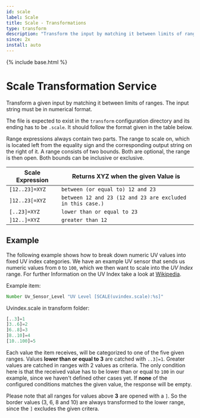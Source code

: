 ```yaml
---
id: scale
label: Scale
title: Scale - Transformations
type: transform
description: "Transform the input by matching it between limits of ranges in a scale file.  The input string must be in numerical format."
since: 2x
install: auto
---
```


<!-- Attention authors: Do not edit directly. Please add your changes to the appropriate source repository -->

{% include base.html %}

# Scale Transformation Service

Transform a given input by matching it between limits of ranges.
The input string must be in numerical format.

The file is expected to exist in the `transform` configuration directory and its ending has to be `.scale`.
It should follow the format given in the table below.

Range expressions always contain two parts.
The range to scale on, which is located left from the equality sign and the corresponding output string on the right of it.
A range consists of two bounds. Both are optional, the range is then open. Both bounds can be inclusive or exclusive.

| Scale Expression | Returns XYZ when the given Value is                        |
|------------------|------------------------------------------------------------|
| `[12..23]=XYZ`   | `between (or equal to) 12 and 23`                          |
| `]12..23[=XYZ`   | `between 12 and 23 (12 and 23 are excluded in this case.)` |
| `[..23]=XYZ`     | `lower than or equal to 23`                                |
| `]12..]=XYZ`     | `greater than 12`                                          |

## Example

The following example shows how to break down numeric UV values into fixed UV index categories.
We have an example UV sensor that sends us numeric values from `0` to `100`, which we then want to scale into the *UV Index* range.
For further Information on the UV Index take a look at [Wikipedia](https://en.wikipedia.org/wiki/Ultraviolet_index).

Example item:

```java
Number Uv_Sensor_Level "UV Level [SCALE(uvindex.scale):%s]"
```

Uvindex.scale in transform folder:

```python
[..3]=1
]3..6]=2
]6..8]=3
]8..10]=4
[10..100]=5
```

Each value the item receives, will be categorized to one of the five given ranges.
Values **lower than or equal to 3** are catched with `..3]=1`.
Greater values are catched in ranges with 2 values as criteria.
The only condition here is that the received value has to be lower than or equal to `100` in our example, since we haven't defined other cases yet.
If **none** of the configured conditions matches the given value, the response will be empty.

Please note that all ranges for values above **3** are opened with a `]`.
So the border values (3, 6, 8 and 10) are always transformed to the lower range, since the `]` excludes the given critera.